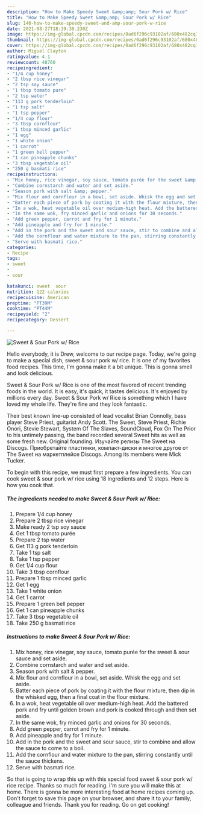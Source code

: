 ```yaml
---
description: "How to Make Speedy Sweet &amp;amp; Sour Pork w/ Rice"
title: "How to Make Speedy Sweet &amp;amp; Sour Pork w/ Rice"
slug: 140-how-to-make-speedy-sweet-and-amp-sour-pork-w-rice
date: 2021-08-27T18:39:30.230Z
image: https://img-global.cpcdn.com/recipes/0ad6f296c93102af/680x482cq70/sweet-sour-pork-w-rice-recipe-main-photo.jpg
thumbnail: https://img-global.cpcdn.com/recipes/0ad6f296c93102af/680x482cq70/sweet-sour-pork-w-rice-recipe-main-photo.jpg
cover: https://img-global.cpcdn.com/recipes/0ad6f296c93102af/680x482cq70/sweet-sour-pork-w-rice-recipe-main-photo.jpg
author: Miguel Clayton
ratingvalue: 4.1
reviewcount: 48760
recipeingredient:
- "1/4 cup honey"
- "2 tbsp rice vinegar"
- "2 tsp soy sauce"
- "1 tbsp tomato pure"
- "2 tsp water"
- "113 g pork tenderloin"
- "1 tsp salt"
- "1 tsp pepper"
- "1/4 cup flour"
- "3 tbsp cornflour"
- "1 tbsp minced garlic"
- "1 egg"
- "1 white onion"
- "1 carrot"
- "1 green bell pepper"
- "1 can pineapple chunks"
- "3 tbsp vegetable oil"
- "250 g basmati rice"
recipeinstructions:
- "Mix honey, rice vinegar, soy sauce, tomato purée for the sweet &amp; sour sauce and set aside."
- "Combine cornstarch and water and set aside."
- "Season pork with salt &amp; pepper."
- "Mix flour and cornflour in a bowl, set aside. Whisk the egg and set aside."
- "Batter each piece of pork by coating it with the flour mixture, then dip in the whisked egg, then a final coat in the flour mixture."
- "In a wok, heat vegetable oil over medium-high heat. Add the battered pork and fry until golden brown and pork is cooked through and then set aside."
- "In the same wok, fry minced garlic and onions for 30 seconds."
- "Add green pepper, carrot and fry for 1 minute."
- "Add pineapple and fry for 1 minute."
- "Add in the pork and the sweet and sour sauce, stir to combine and allow the sauce to come to a boil."
- "Add the cornflour and water mixture to the pan, stirring constantly until the sauce thickens."
- "Serve with basmati rice."
categories:
- Recipe
tags:
- sweet
- 
- sour

katakunci: sweet  sour 
nutrition: 122 calories
recipecuisine: American
preptime: "PT39M"
cooktime: "PT44M"
recipeyield: "2"
recipecategory: Dessert

---
```



![Sweet &amp; Sour Pork w/ Rice](https://img-global.cpcdn.com/recipes/0ad6f296c93102af/680x482cq70/sweet-sour-pork-w-rice-recipe-main-photo.jpg)

Hello everybody, it is Drew, welcome to our recipe page. Today, we're going to make a special dish, sweet &amp; sour pork w/ rice. It is one of my favorites food recipes. This time, I'm gonna make it a bit unique. This is gonna smell and look delicious.

Sweet &amp; Sour Pork w/ Rice is one of the most favored of recent trending foods in the world. It is easy, it's quick, it tastes delicious. It's enjoyed by millions every day. Sweet &amp; Sour Pork w/ Rice is something which I have loved my whole life. They're fine and they look fantastic.

Their best known line-up consisted of lead vocalist Brian Connolly, bass player Steve Priest, guitarist Andy Scott. The Sweet, Steve Priest, Richie Onori, Stevie Stewart, System Of The Slaves, SoundCloud, Fox On The Prior to his untimely passing, the band recorded several Sweet hits as well as some fresh new. Original founding. Изучайте релизы The Sweet на Discogs. Приобретайте пластинки, компакт-диски и многое другое от The Sweet на маркетплейсе Discogs. Among its members were Mick Tucker.


To begin with this recipe, we must first prepare a few ingredients. You can cook sweet &amp; sour pork w/ rice using 18 ingredients and 12 steps. Here is how you cook that.

<!--inarticleads1-->

##### The ingredients needed to make Sweet &amp; Sour Pork w/ Rice:

1. Prepare 1/4 cup honey
1. Prepare 2 tbsp rice vinegar
1. Make ready 2 tsp soy sauce
1. Get 1 tbsp tomato purée
1. Prepare 2 tsp water
1. Get 113 g pork tenderloin
1. Take 1 tsp salt
1. Take 1 tsp pepper
1. Get 1/4 cup flour
1. Take 3 tbsp cornflour
1. Prepare 1 tbsp minced garlic
1. Get 1 egg
1. Take 1 white onion
1. Get 1 carrot
1. Prepare 1 green bell pepper
1. Get 1 can pineapple chunks
1. Take 3 tbsp vegetable oil
1. Take 250 g basmati rice




<!--inarticleads2-->

##### Instructions to make Sweet &amp; Sour Pork w/ Rice:

1. Mix honey, rice vinegar, soy sauce, tomato purée for the sweet &amp; sour sauce and set aside.
1. Combine cornstarch and water and set aside.
1. Season pork with salt &amp; pepper.
1. Mix flour and cornflour in a bowl, set aside. Whisk the egg and set aside.
1. Batter each piece of pork by coating it with the flour mixture, then dip in the whisked egg, then a final coat in the flour mixture.
1. In a wok, heat vegetable oil over medium-high heat. Add the battered pork and fry until golden brown and pork is cooked through and then set aside.
1. In the same wok, fry minced garlic and onions for 30 seconds.
1. Add green pepper, carrot and fry for 1 minute.
1. Add pineapple and fry for 1 minute.
1. Add in the pork and the sweet and sour sauce, stir to combine and allow the sauce to come to a boil.
1. Add the cornflour and water mixture to the pan, stirring constantly until the sauce thickens.
1. Serve with basmati rice.




So that is going to wrap this up with this special food sweet &amp; sour pork w/ rice recipe. Thanks so much for reading. I'm sure you will make this at home. There is gonna be more interesting food at home recipes coming up. Don't forget to save this page on your browser, and share it to your family, colleague and friends. Thank you for reading. Go on get cooking!
